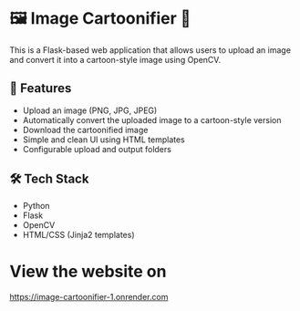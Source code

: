 # 🖼️ Image Cartoonifier 🎨

This is a Flask-based web application that allows users to upload an image and convert it into a cartoon-style image using OpenCV.

## 🚀 Features

- Upload an image (PNG, JPG, JPEG)
- Automatically convert the uploaded image to a cartoon-style version
- Download the cartoonified image
- Simple and clean UI using HTML templates
- Configurable upload and output folders

## 🛠️ Tech Stack

- Python
- Flask
- OpenCV
- HTML/CSS (Jinja2 templates)

# View the website on 
https://image-cartoonifier-1.onrender.com
